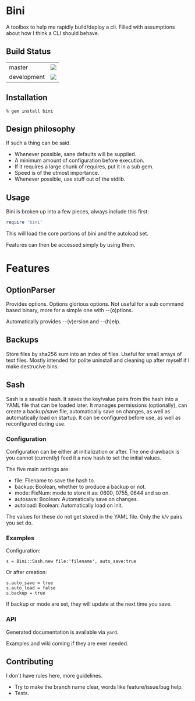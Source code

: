 # Bini

A toolbox to help me rapidly build/deploy a cli.  Filled with assumptions about how I think a CLI should behave.

## Build Status
<table border="0">
  <tr>
    <td>master</td>
    <td><a href=http://travis-ci.org/erniebrodeur/bini?branch=master><img src="https://secure.travis-ci.org/erniebrodeur/bini.png?branch=master"/></h> </td>
  </tr>
  <tr>
    <td>development</td>
    <td><a href=http://travis-ci.org/erniebrodeur/bini?branch=development><img src="https://secure.travis-ci.org/erniebrodeur/bini.png?branch=development"/></h> </td>
  </tr>
</table>

## Installation

    % gem install bini

## Design philosophy

If such a thing can be said.

* Whenever possible, sane defaults will be supplied.
* A minimum amount of configuration before execution.
* If it requires a large chunk of requires, put it in a sub gem.
* Speed is of the utmost importance.
* Whenever possible, use stuff out of the stdlib.

## Usage

Bini is broken up into a few pieces, always include this first:

```ruby
require 'bini'
```

This will load the core portions of bini and the autoload set.

Features can then be accessed simply by using them.

# Features

## OptionParser

Provides options.  Options glorious options.  Not useful for a sub command based
binary, more for a simple one with --(o)ptions.

Automatically provides --(v)ersion and --(h)elp.

## Backups

Store files by sha256 sum into an index of files.  Useful for small arrays of text
files.  Mostly intended for polite uninstall and cleaning up after myself if
I make destrucive bins.

## Sash

Sash is a savable hash.  It saves the key/value pairs from the hash into a
YAML file that can be loaded later.  It manages permissions (optionally), can
create a backup/save file, automatically save on changes, as well as
automatically load on startup. It can be configured before use, as well as
reconfigured during use.

### Configuration

Configuration can be either at initialization or after.  The one drawback is
you cannot (currently) feed it a new hash to set the initial values.

The five main settings are:

* file:     Filename to save the hash to.
* backup:   Boolean, whether to produce a backup or not.
* mode:     FixNum: mode to store it as: 0600, 0755, 0644 and so on.
* autosave: Boolean: Automatically save on changes.
* autoload: Boolean: Automatically load on init.

The values for these do not get stored in the YAML file.  Only the k/v pairs you
set do.

### Examples

Configuration:

    s = Bini::Sash.new file:'filename', auto_save:true

Or after creation:

    s.auto_save = true
    s.auto_load = false
    s.backup = true

If backup or mode are set, they will update at the next time you save.

### API

Generated documentation is available via ```yard```.

Examples and wiki coming if they are ever needed.

## Contributing

I don't have rules here, more guidelines.

* Try to make the branch name clear, words like feature/issue/bug help.
* Tests.
